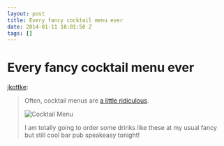 ```yaml
---
layout: post
title: Every fancy cocktail menu ever
date: 2014-01-11 18:01:50 Z
tags: []
---
```

# Every fancy cocktail menu ever

[jkottke](http://bonus.kottke.org/post/72785930183/every-fancy-cocktail-menu-ever):

> Often, cocktail menus are [a little ridiculous](http://www.collegehumor.com/post/6947162/every-cocktail-bar-menu-ever).
> 
> ![Cocktail Menu](http://also.kottke.org/misc/images/cocktail-menu.jpg)
> 
> I am totally going to order some drinks like these at my usual fancy but still cool bar pub speakeasy tonight!
